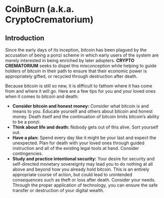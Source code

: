 # CoinBurn (a.k.a. CryptoCrematorium)

## Introduction

Since the early days of its inception, bitcoin has been plagued by the accusation of being a ponzi scheme in which early users of the system are merely interested in being enriched by later adopters. **CRYPTO CREMATORIUM** seeks to dispel this misconception while helping to guide holders of bitcoin in their path to ensure that their economic power is appropriately gifted, or recycled through destruction after death.

Because bitcoin is still so new, it is difficult to fathom where it has come from and where it will go. Here are a few tips for you and your loved ones when it comes to bitcoin and death:

* **Consider bitcoin and honest money:** Consider what bitcoin is and means to you. Educate yourself and others about bitcoin and honest money. Death itself and the continuation of bitcoin limits bitcoin’s ability to be a ponzi.
* **Think about life and death:** Nobody gets out of this alive. Sort yourself out.
* **Have a plan:** Spend every day like it might be your last and expect the unexpected. Plan for death with your loved ones through guided instruction and all of the existing legal tools at hand. Consider contingencies.
* **Study and practice intentional security:** Your desire for security and self-directed monetary sovereignty may lead you to do nothing at all above and beyond how you already hold bitcoin. This is an entirely appropriate course of action, but could lead to unintended consequences such as theft or loss after death. Consider your needs. Through the proper application of technology, you can ensure the safe transfer or destruction of your digital wealth.
